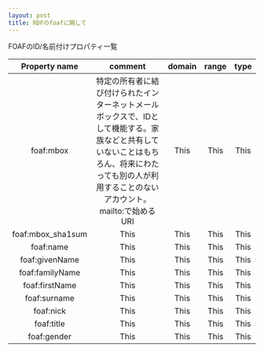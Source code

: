 ```yaml
---
layout: post
title: RDFのfoafに関して
---
```


FOAFのID/名前付けプロパティ一覧


|  Property name  | comment | domain | range | type |
|:---------------:|:-------:|:------:|:-----:|:----:|
|    foaf:mbox    |   特定の所有者に結び付けられたインターネットメールボックスで、IDとして機能する。家族などと共有していないことはもちろん、将来にわたっても別の人が利用することのないアカウント。mailto:で始めるURI  |  This  | This  | This |
|foaf:mbox_sha1sum|   This  |  This  | This  | This |
|    foaf:name    |   This  |  This  | This  | This |
| foaf:givenName  |   This  |  This  | This  | This |
| foaf:familyName |   This  |  This  | This  | This |
|  foaf:firstName |   This  |  This  | This  | This |
|  foaf:surname   |   This  |  This  | This  | This |
|    foaf:nick    |   This  |  This  | This  | This |
|    foaf:title   |   This  |  This  | This  | This |
|   foaf:gender   |   This  |  This  | This  | This |
